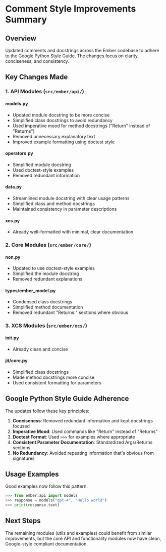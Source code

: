 # Comment Style Improvements Summary

## Overview
Updated comments and docstrings across the Ember codebase to adhere to the Google Python Style Guide. The changes focus on clarity, conciseness, and consistency.

## Key Changes Made

### 1. API Modules (`src/ember/api/`)

#### models.py
- Updated module docstring to be more concise
- Simplified class docstrings to avoid redundancy
- Used imperative mood for method docstrings ("Return" instead of "Returns")
- Removed unnecessary explanatory text
- Improved example formatting using doctest style

#### operators.py
- Simplified module docstring
- Used doctest-style examples
- Removed redundant information

#### data.py
- Streamlined module docstring with clear usage patterns
- Simplified class and method docstrings
- Maintained consistency in parameter descriptions

#### xcs.py
- Already well-formatted with minimal, clear documentation

### 2. Core Modules (`src/ember/core/`)

#### non.py
- Updated to use doctest-style examples
- Simplified the module docstring
- Removed redundant explanations

#### types/ember_model.py
- Condensed class docstrings
- Simplified method documentation
- Removed redundant "Returns:" sections where obvious

### 3. XCS Modules (`src/ember/xcs/`)

#### __init__.py
- Already clean and concise

#### jit/core.py
- Simplified class docstrings
- Made method docstrings more concise
- Used consistent formatting for parameters

## Google Python Style Guide Adherence

The updates follow these key principles:

1. **Conciseness**: Removed redundant information and kept docstrings focused
2. **Imperative Mood**: Used commands like "Return" instead of "Returns"
3. **Doctest Format**: Used `>>>` for examples where appropriate
4. **Consistent Parameter Documentation**: Standardized Args/Returns sections
5. **No Redundancy**: Avoided repeating information that's obvious from signatures

## Usage Examples

Good examples now follow this pattern:
```python
>>> from ember.api import models
>>> response = models("gpt-4", "Hello world")
>>> print(response.text)
```

## Next Steps

The remaining modules (utils and examples) could benefit from similar improvements, but the core API and functionality modules now have clean, Google-style compliant documentation.